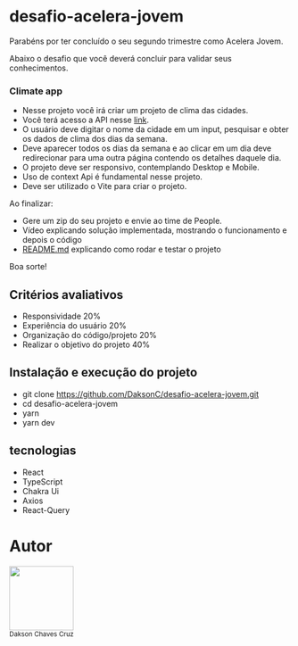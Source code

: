 # desafio-acelera-jovem

Parabéns por ter concluído o seu segundo trimestre como Acelera Jovem.

Abaixo o desafio que você deverá concluir para validar seus conhecimentos.

### Climate app

- Nesse projeto você irá criar um projeto de clima das cidades.
- Você terá acesso a API nesse [link](https://hgbrasil.com/status/weather).
- O usuário deve digitar o nome da cidade em um input, pesquisar e obter os dados de clima dos dias da semana.
- Deve aparecer todos os dias da semana e ao clicar em um dia deve redirecionar para uma outra página contendo os detalhes daquele dia.
- O projeto deve ser responsivo, contemplando Desktop e Mobile.
- Uso de context Api é fundamental nesse projeto.
- Deve ser utilizado o Vite para criar o projeto.

Ao finalizar: 

- Gere um zip do seu projeto e envie ao time de People.
- Vídeo explicando solução implementada, mostrando o funcionamento e depois o código
- [README.md](http://README.md) explicando como rodar e testar o projeto

Boa sorte!

## Critérios avaliativos

- Responsividade 20%
- Experiência do usuário 20%
- Organização do código/projeto 20%
- Realizar o objetivo do projeto 40%

## Instalação e execução do projeto

- git clone https://github.com/DaksonC/desafio-acelera-jovem.git
- cd desafio-acelera-jovem
- yarn
- yarn dev

## tecnologias

- React
- TypeScript
- Chakra Ui
- Axios
- React-Query

# Autor

<img src="https://avatars.githubusercontent.com/u/81385265?v=4" width=115 height="auto"><br><sub>Dakson Chaves Cruz</sub>
